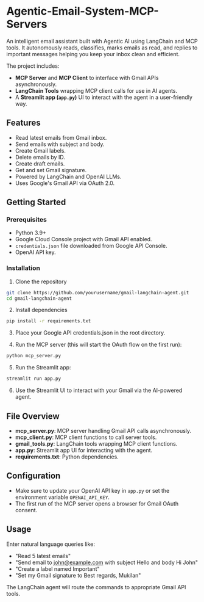 # Agentic-Email-System-MCP-Servers
An intelligent email assistant built with Agentic AI using LangChain and MCP tools. It autonomously reads, classifies, marks emails as read, and replies to important messages helping you keep your inbox clean and efficient.

The project includes:
- **MCP Server** and **MCP Client** to interface with Gmail APIs asynchronously.
- **LangChain Tools** wrapping MCP client calls for use in AI agents.
- A **Streamlit app (`app.py`)** UI to interact with the agent in a user-friendly way.

## Features

- Read latest emails from Gmail inbox.
- Send emails with subject and body.
- Create Gmail labels.
- Delete emails by ID.
- Create draft emails.
- Get and set Gmail signature.
- Powered by LangChain and OpenAI LLMs.
- Uses Google's Gmail API via OAuth 2.0.

## Getting Started

### Prerequisites

- Python 3.9+
- Google Cloud Console project with Gmail API enabled.
- `credentials.json` file downloaded from Google API Console.
- OpenAI API key.

### Installation

1. Clone the repository

```bash
git clone https://github.com/yourusername/gmail-langchain-agent.git
cd gmail-langchain-agent
```

2. Install dependencies
```bash
pip install -r requirements.txt
```

3. Place your Google API credentials.json in the root directory.

4. Run the MCP server (this will start the OAuth flow on the first run):
```bash
python mcp_server.py
```

5. Run the Streamlit app:
```bash
streamlit run app.py
```

6. Use the Streamlit UI to interact with your Gmail via the AI-powered agent.

## File Overview

- **mcp_server.py**: MCP server handling Gmail API calls asynchronously.  
- **mcp_client.py**: MCP client functions to call server tools.  
- **gmail_tools.py**: LangChain tools wrapping MCP client functions.  
- **app.py**: Streamlit app UI for interacting with the agent.  
- **requirements.txt**: Python dependencies.  

## Configuration

- Make sure to update your OpenAI API key in `app.py` or set the environment variable `OPENAI_API_KEY`.  
- The first run of the MCP server opens a browser for Gmail OAuth consent.  

## Usage

Enter natural language queries like:

- "Read 5 latest emails"  
- "Send email to john@example.com with subject Hello and body Hi John"  
- "Create a label named Important"  
- "Set my Gmail signature to Best regards, Mukilan"  

The LangChain agent will route the commands to appropriate Gmail API tools.

